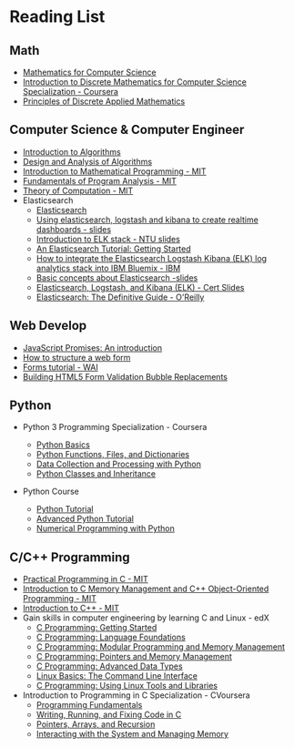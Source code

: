# Reading List


## Math

+ [Mathematics for Computer Science](https://tinyurl.com/mtcdtkz)
+ [Introduction to Discrete Mathematics for Computer Science Specialization - Coursera](https://www.coursera.org/specializations/discrete-mathematics)
+ [Principles of Discrete Applied Mathematics](https://tinyurl.com/y5m5fblp)


## Computer Science & Computer Engineer

+ [Introduction to Algorithms](https://tinyurl.com/j5bc9md)
+ [Design and Analysis of Algorithms](https://tinyurl.com/hoq3768)
+ [Introduction to Mathematical Programming - MIT](https://tinyurl.com/y5kyx76y)
+ [Fundamentals of Program Analysis - MIT](https://tinyurl.com/y632qdmx)
+ [Theory of Computation - MIT](https://tinyurl.com/y64s55ox)
+ Elasticsearch
  + [Elasticsearch](https://en.wikipedia.org/wiki/Elasticsearch)
  + [Using elasticsearch, logstash and kibana to create realtime dashboards - slides](https://tinyurl.com/yajg7zs6)
  + [Introduction to ELK stack - NTU slides](http://www.tp1rc.edu.tw/tpnet2016/training/10513.pdf)
  + [An Elasticsearch Tutorial: Getting Started](https://logz.io/blog/elasticsearch-tutorial/)
  + [How to integrate the Elasticsearch Logstash Kibana (ELK) log analytics stack into IBM Bluemix - IBM](https://tinyurl.com/ya3u2qje)
  + [Basic concepts about Elasticsearch -slides](https://tinyurl.com/yatolh2y)
  + [Elasticsearch, Logstash, and Kibana (ELK) - Cert Slides](https://tinyurl.com/yddrhyyx)
  + [Elasticsearch: The Definitive Guide - O'Reilly](https://tinyurl.com/y9wdhhgw)


## Web Develop

+ [JavaScript Promises: An introduction](https://web.dev/promises/#promise-api-reference)
+ [How to structure a web form](https://developer.mozilla.org/en-US/docs/Learn/Forms/How_to_structure_a_web_form)
+ [Forms tutorial - WAI](https://www.w3.org/WAI/tutorials/forms/)
+ [Building HTML5 Form Validation Bubble Replacements](https://tinyurl.com/yy85v45z)


## Python

+ Python 3 Programming Specialization - Coursera
  + [Python Basics](https://www.coursera.org/learn/python-basics?specialization=python-3-programming)
  + [Python Functions, Files, and Dictionaries](https://www.coursera.org/learn/python-functions-files-dictionaries?specialization=python-3-programming)
  + [Data Collection and Processing with Python](https://www.coursera.org/learn/data-collection-processing-python?specialization=python-3-programming)
  + [Python Classes and Inheritance](https://www.coursera.org/learn/python-classes-inheritance?specialization=python-3-programming)

+ Python Course
  + [Python Tutorial](https://www.python-course.eu/python3_course.php)
  + [Advanced Python Tutorial](https://www.python-course.eu/advanced_python.php)
  + [Numerical Programming with Python](https://www.python-course.eu/numerical_programming_with_python.php)


## C/C++ Programming

+ [Practical Programming in C - MIT](https://tinyurl.com/yyjb2aef)
+ [Introduction to C Memory Management and C++ Object-Oriented Programming - MIT](https://tinyurl.com/y4bn4t7q)
+ [Introduction to C++ - MIT](https://tinyurl.com/yakxhn54)
+ Gain skills in computer engineering by learning C and Linux - edX
  + [C Programming: Getting Started](https://www.edx.org/course/c-programming-getting-started)
  + [C Programming: Language Foundations](https://www.edx.org/course/c-programming-language-foundations)
  + [C Programming: Modular Programming and Memory Management](https://www.edx.org/course/c-programming-modular-programming-and-memory-manag)
  + [C Programming: Pointers and Memory Management](https://www.edx.org/course/c-programming-pointers-and-memory-management)
  + [C Programming: Advanced Data Types](https://www.edx.org/course/c-programming-advanced-data-types)
  + [Linux Basics: The Command Line Interface](https://www.edx.org/course/linux-basics-the-command-line-interface)
  + [C Programming: Using Linux Tools and Libraries](https://www.edx.org/course/c-programming-using-linux-tools-and-libraries)
+ Introduction to Programming in C Specialization - CVoursera
  + [Programming Fundamentals](https://www.coursera.org/learn/programming-fundamentals)
  + [Writing, Running, and Fixing Code in C](https://www.coursera.org/learn/writing-running-fixing-code)
  + [Pointers, Arrays, and Recursion](https://www.coursera.org/learn/pointers-arrays-recursion)
  + [Interacting with the System and Managing Memory](https://www.coursera.org/learn/interacting-system-managing-memory)




